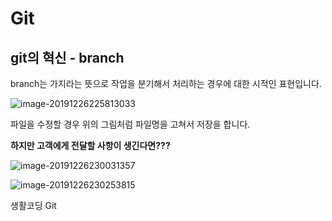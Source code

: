 # Git

## git의 혁신 - branch

branch는 가지라는 뜻으로 작업을 분기해서 처리하는 경우에 대한 시적인 표현입니다.

![image-20191226225813033](C:\Users\mseok\AppData\Roaming\Typora\typora-user-images\image-20191226225813033.png)

파일을 수정할 경우 위의 그림처럼 파일명을 고쳐서 저장을 합니다.

**하지만 고객에게 전달할 사항이 생긴다면???**

![image-20191226230031357](C:\Users\mseok\AppData\Roaming\Typora\typora-user-images\image-20191226230031357.png)

![image-20191226230253815](C:\Users\mseok\AppData\Roaming\Typora\typora-user-images\image-20191226230253815.png)

생활코딩 Git
